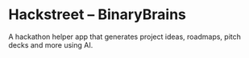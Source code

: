 # Hackstreet – BinaryBrains

A hackathon helper app that generates project ideas, roadmaps, pitch decks and more using AI.
